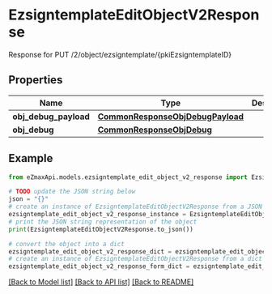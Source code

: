 # EzsigntemplateEditObjectV2Response

Response for PUT /2/object/ezsigntemplate/{pkiEzsigntemplateID}

## Properties

Name | Type | Description | Notes
------------ | ------------- | ------------- | -------------
**obj_debug_payload** | [**CommonResponseObjDebugPayload**](CommonResponseObjDebugPayload.md) |  | 
**obj_debug** | [**CommonResponseObjDebug**](CommonResponseObjDebug.md) |  | [optional] 

## Example

```python
from eZmaxApi.models.ezsigntemplate_edit_object_v2_response import EzsigntemplateEditObjectV2Response

# TODO update the JSON string below
json = "{}"
# create an instance of EzsigntemplateEditObjectV2Response from a JSON string
ezsigntemplate_edit_object_v2_response_instance = EzsigntemplateEditObjectV2Response.from_json(json)
# print the JSON string representation of the object
print(EzsigntemplateEditObjectV2Response.to_json())

# convert the object into a dict
ezsigntemplate_edit_object_v2_response_dict = ezsigntemplate_edit_object_v2_response_instance.to_dict()
# create an instance of EzsigntemplateEditObjectV2Response from a dict
ezsigntemplate_edit_object_v2_response_form_dict = ezsigntemplate_edit_object_v2_response.from_dict(ezsigntemplate_edit_object_v2_response_dict)
```
[[Back to Model list]](../README.md#documentation-for-models) [[Back to API list]](../README.md#documentation-for-api-endpoints) [[Back to README]](../README.md)


